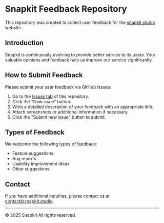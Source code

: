 # Snapkit Feedback Repository

This repository was created to collect user feedback for the [snapkit.studio](https://snapkit.studio) website.

## Introduction

Snapkit is continuously evolving to provide better service to its users. Your valuable opinions and feedback help us improve our service significantly.

## How to Submit Feedback

Please submit your user feedback via GitHub Issues:

1. Go to the [Issues tab](https://github.com/snapkit-studio/snapkit/issues) of this repository.
2. Click the "New issue" button.
3. Write a detailed description of your feedback with an appropriate title.
4. Attach screenshots or additional information if necessary.
5. Click the "Submit new issue" button to submit.

## Types of Feedback

We welcome the following types of feedback:

- Feature suggestions
- Bug reports
- Usability improvement ideas
- Other suggestions

## Contact

If you have additional inquiries, please contact us at [contact@snapkit.studio](mailto:contact@snapkit.studio).

---

© 2025 Snapkit All rights reserved.
